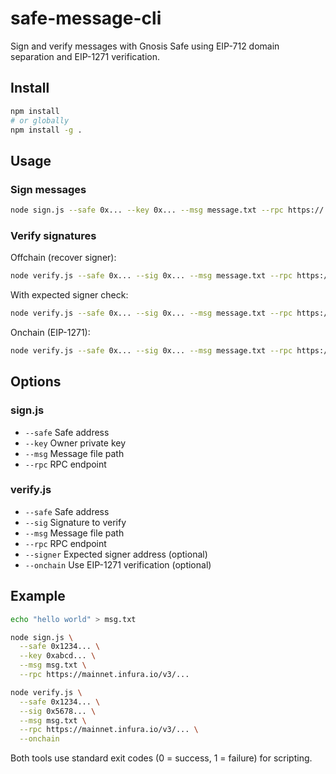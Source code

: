 # safe-message-cli

Sign and verify messages with Gnosis Safe using EIP-712 domain separation and EIP-1271 verification.

## Install

```bash
npm install
# or globally
npm install -g .
```

## Usage

### Sign messages

```bash
node sign.js --safe 0x... --key 0x... --msg message.txt --rpc https://...
```

### Verify signatures

Offchain (recover signer):
```bash
node verify.js --safe 0x... --sig 0x... --msg message.txt --rpc https://...
```

With expected signer check:
```bash
node verify.js --safe 0x... --sig 0x... --msg message.txt --rpc https://... --signer 0x...
```

Onchain (EIP-1271):
```bash
node verify.js --safe 0x... --sig 0x... --msg message.txt --rpc https://... --onchain
```

## Options

### sign.js
- `--safe` Safe address
- `--key` Owner private key  
- `--msg` Message file path
- `--rpc` RPC endpoint

### verify.js
- `--safe` Safe address
- `--sig` Signature to verify
- `--msg` Message file path  
- `--rpc` RPC endpoint
- `--signer` Expected signer address (optional)
- `--onchain` Use EIP-1271 verification (optional)

## Example

```bash
echo "hello world" > msg.txt

node sign.js \
  --safe 0x1234... \
  --key 0xabcd... \
  --msg msg.txt \
  --rpc https://mainnet.infura.io/v3/...

node verify.js \
  --safe 0x1234... \
  --sig 0x5678... \
  --msg msg.txt \
  --rpc https://mainnet.infura.io/v3/... \
  --onchain
```

Both tools use standard exit codes (0 = success, 1 = failure) for scripting.
